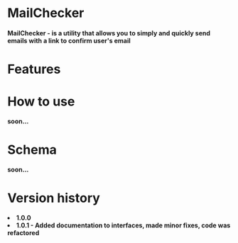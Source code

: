 <h1>MailChecker</h1>

  <h4><strong>MailChecker<strong> - is a utility that allows you to simply and quickly send emails with a link to confirm user's email</h4>

<h1>Features</h1>

<h1>How to use</h1>
soon...

<h1>Schema</h1>
soon...

<h1>Version history</h1>

  <list>
    <li>1.0.0</li>
    <li>1.0.1 - Added documentation to interfaces, made minor fixes, code was refactored</li>
      
  </list>
